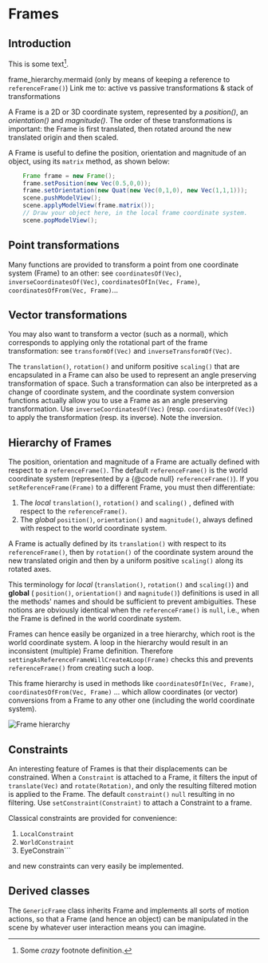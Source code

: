 # Frames

## Introduction

This is some text[^1].

frame_hierarchy.mermaid (only by means of keeping a reference to ```referenceFrame()```)
Link me to: active vs passive transformations & stack of transformations

A Frame is a 2D or 3D coordinate system, represented by a _position()_, an _orientation()_ and _magnitude()_. The order of these transformations is important: the Frame is first translated, then rotated around the new translated origin and then scaled.

A Frame is useful to define the position, orientation and magnitude of an object, using its ```matrix``` method, as shown below:

```java
    Frame frame = new Frame();
    frame.setPosition(new Vec(0.5,0,0));
    frame.setOrientation(new Quat(new Vec(0,1,0), new Vec(1,1,1)));
    scene.pushModelView();
    scene.applyModelView(frame.matrix());
    // Draw your object here, in the local frame coordinate system.
    scene.popModelView();
```

## Point transformations

Many functions are provided to transform a point from one coordinate system (Frame) to an other: see ```coordinatesOf(Vec)```, ```inverseCoordinatesOf(Vec)```, ```coordinatesOfIn(Vec, Frame)```, ```coordinatesOfFrom(Vec, Frame)```...
 
## Vector transformations

You may also want to transform a vector (such as a normal), which corresponds to applying only the rotational part of the frame transformation: see ```transformOf(Vec)``` and ```inverseTransformOf(Vec)```.

The ```translation()```, ```rotation()``` and uniform positive ```scaling()``` that are encapsulated in a Frame can also be used to represent an angle preserving transformation of space. Such a transformation can also be interpreted as a change of coordinate system, and the coordinate system conversion functions actually allow you to use a Frame as an angle preserving transformation. Use ```inverseCoordinatesOf(Vec)``` (resp. ```coordinatesOf(Vec)```) to apply the transformation (resp. its inverse). Note the inversion.

## Hierarchy of Frames

The position, orientation and magnitude of a Frame are actually defined with respect to a ```referenceFrame()```. The default ```referenceFrame()``` is the world coordinate system (represented by a {@code null} ```referenceFrame()```). If you ```setReferenceFrame(Frame)``` to a different Frame, you must then differentiate:

1. The *local* ```translation()```, ```rotation()``` and ```scaling()``` , defined with respect to the ```referenceFrame()```.
2. The *global* ```position()```, ```orientation()``` and ```magnitude()```, always defined with respect to the world coordinate system.

A Frame is actually defined by its ```translation()``` with respect to its ```referenceFrame()```, then by ```rotation()``` of the coordinate system around
the new translated origin and then by a uniform positive ```scaling()``` along its rotated axes.

This terminology for *local* (```translation()```, ```rotation()``` and ```scaling()```) and <b>global</b> ( ```position()```, ```orientation()``` and
```magnitude()```) definitions is used in all the methods' names and should be sufficient to prevent ambiguities. These notions are obviously identical when the ```referenceFrame()``` is ```null```, i.e., when the Frame is defined in the world coordinate system.

Frames can hence easily be organized in a tree hierarchy, which root is the world coordinate system. A loop in the hierarchy would result in an inconsistent (multiple) Frame definition. Therefore ```settingAsReferenceFrameWillCreateALoop(Frame)``` checks this and prevents ```referenceFrame()``` from creating such a loop.

This frame hierarchy is used in methods like ```coordinatesOfIn(Vec, Frame)```, ```coordinatesOfFrom(Vec, Frame)``` ... which allow coordinates (or vector)
conversions from a Frame to any other one (including the world coordinate system).

![Frame hierarchy](fig/frame_hierarchy.mermaid.png)

## Constraints

An interesting feature of Frames is that their displacements can be constrained. When a ```Constraint``` is attached to a Frame, it filters the input of ```translate(Vec)``` and ```rotate(Rotation)```, and only the resulting filtered motion is applied to the Frame. The default ```constraint()``` ```null```
resulting in no filtering. Use ```setConstraint(Constraint)``` to attach a Constraint to a frame.

Classical constraints are provided for convenience: 

1. ```LocalConstraint```
2. ```WorldConstraint```
3. EyeConstrain```

and new constraints can very easily be implemented.

## Derived classes

The ```GenericFrame``` class inherits Frame and implements
all sorts of motion actions, so that a Frame (and hence an object) can be manipulated
in the scene by whatever user interaction means you can imagine.


[^1]: Some *crazy* footnote definition.
